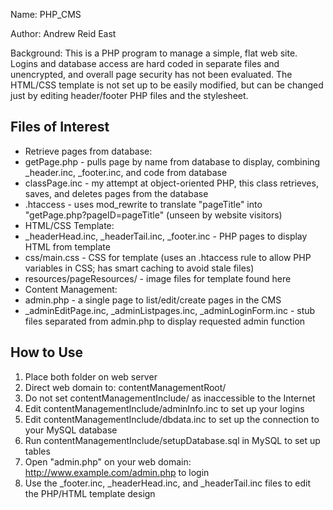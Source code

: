 Name:    PHP_CMS

Author:  Andrew Reid East

Background: This is a PHP program to manage a simple, flat web site. Logins and database access are hard coded in separate files and unencrypted, and overall page security has not been evaluated. The HTML/CSS template is not set up to be easily modified, but can be changed just by editing header/footer PHP files and the stylesheet.


## Files of Interest ##

* Retrieve pages from database:
 * getPage.php - pulls page by name from database to display, combining _header.inc, _footer.inc, and code from database
 * classPage.inc - my attempt at object-oriented PHP, this class retrieves, saves, and deletes pages from the database
 * .htaccess - uses mod_rewrite to translate "pageTitle" into "getPage.php?pageID=pageTitle" (unseen by website visitors)
* HTML/CSS Template:
 * _headerHead.inc, _headerTail.inc, _footer.inc - PHP pages to display HTML from template
 * css/main.css - CSS for template (uses an .htaccess rule to allow PHP variables in CSS; has smart caching to avoid stale files)
 * resources/pageResources/ - image files for template found here
* Content Management:
 * admin.php - a single page to list/edit/create pages in the CMS
 * _adminEditPage.inc, _adminListpages.inc, _adminLoginForm.inc - stub files separated from admin.php to display requested admin function

## How to Use ##

1. Place both folder on web server
2. Direct web domain to: contentManagementRoot/
3. Do not set contentManagementInclude/ as inaccessible to the Internet
4. Edit contentManagementInclude/adminInfo.inc to set up your logins
5. Edit contentManagementInclude/dbdata.inc to set up the connection to your MySQL database
6. Run contentManagementInclude/setupDatabase.sql in MySQL to set up tables
7. Open "admin.php" on your web domain: http://www.example.com/admin.php to login
8. Use the _footer.inc, _headerHead.inc, and _headerTail.inc files to edit the PHP/HTML template design